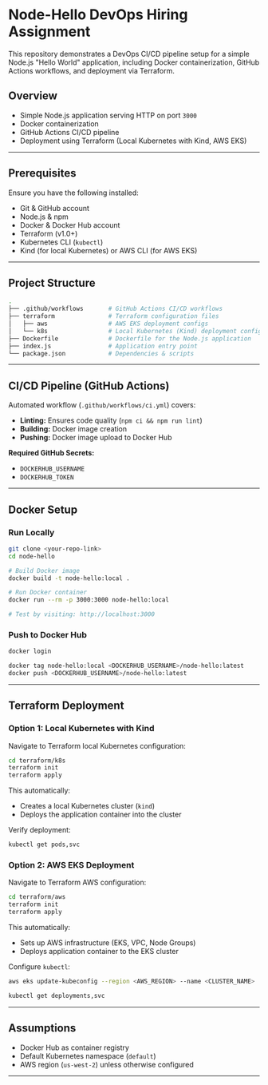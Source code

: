 # Node-Hello DevOps Hiring Assignment

This repository demonstrates a DevOps CI/CD pipeline setup for a simple Node.js "Hello World" application, including Docker containerization, GitHub Actions workflows, and deployment via Terraform.

## Overview

- Simple Node.js application serving HTTP on port `3000`
- Docker containerization
- GitHub Actions CI/CD pipeline
- Deployment using Terraform (Local Kubernetes with Kind, AWS EKS)

---

## Prerequisites

Ensure you have the following installed:

- Git & GitHub account
- Node.js & npm
- Docker & Docker Hub account
- Terraform (v1.0+)
- Kubernetes CLI (`kubectl`)
- Kind (for local Kubernetes) or AWS CLI (for AWS EKS)

---

## Project Structure

```sh
.
├── .github/workflows       # GitHub Actions CI/CD workflows
├── terraform               # Terraform configuration files
│   ├── aws                 # AWS EKS deployment configs
│   └── k8s                 # Local Kubernetes (Kind) deployment configs
├── Dockerfile              # Dockerfile for the Node.js application
├── index.js                # Application entry point
└── package.json            # Dependencies & scripts
```

---

## CI/CD Pipeline (GitHub Actions)

Automated workflow (`.github/workflows/ci.yml`) covers:

- **Linting:** Ensures code quality (`npm ci && npm run lint`)
- **Building:** Docker image creation
- **Pushing:** Docker image upload to Docker Hub

**Required GitHub Secrets:**

- `DOCKERHUB_USERNAME`
- `DOCKERHUB_TOKEN`

---

## Docker Setup

### Run Locally

```bash
git clone <your-repo-link>
cd node-hello

# Build Docker image
docker build -t node-hello:local .

# Run Docker container
docker run --rm -p 3000:3000 node-hello:local

# Test by visiting: http://localhost:3000
```

### Push to Docker Hub

```bash
docker login

docker tag node-hello:local <DOCKERHUB_USERNAME>/node-hello:latest
docker push <DOCKERHUB_USERNAME>/node-hello:latest
```

---

## Terraform Deployment

### Option 1: Local Kubernetes with Kind

Navigate to Terraform local Kubernetes configuration:

```bash
cd terraform/k8s
terraform init
terraform apply
```

This automatically:

- Creates a local Kubernetes cluster (`kind`)
- Deploys the application container into the cluster

Verify deployment:

```bash
kubectl get pods,svc
```

### Option 2: AWS EKS Deployment

Navigate to Terraform AWS configuration:

```bash
cd terraform/aws
terraform init
terraform apply
```

This automatically:

- Sets up AWS infrastructure (EKS, VPC, Node Groups)
- Deploys application container to the EKS cluster

Configure `kubectl`:

```bash
aws eks update-kubeconfig --region <AWS_REGION> --name <CLUSTER_NAME>

kubectl get deployments,svc
```

---

## Assumptions

- Docker Hub as container registry
- Default Kubernetes namespace (`default`)
- AWS region (`us-west-2`) unless otherwise configured

---
